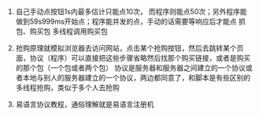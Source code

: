 <!--
 * @Author: yuzihan yuzihanyuzihan@163.com
 * @Date: 2022-05-11 20:07:15
 * @LastEditors: yuzihan yuzihanyuzihan@163.com
 * @LastEditTime: 2022-05-11 20:34:05
 * @FilePath: /fe_interview/项目集锦/抢购.md
 * @Description: 这是默认设置,请设置`customMade`, 打开koroFileHeader查看配置 进行设置: https://github.com/OBKoro1/koro1FileHeader/wiki/%E9%85%8D%E7%BD%AE
-->
1. 自己手动点按钮1s内最多估计只能点10次， 而程序则能点50次；另外程序能做到59s999ms开始点；程序能并发的点，手动的话需要等响应后才能点
抓包、购买包
多线程调用购买包

2. 抢购原理就模拟浏览器去访问网站，点击某个抢购按钮，然后去跳转某个页面，协议（程序）可以直接把这些步骤省略然后找那个购买链接，或者是购买的那个包（一个包或者两个包）
协议是服务器和服务器之间建立的一个协议或者本地与别人的服务器建立的一个协议，两边都同意了，和脚本是有些区别的
多线程抢购，类似于多个人去抢购

3. 易语言协议教程，通俗理解就是易语言注册机